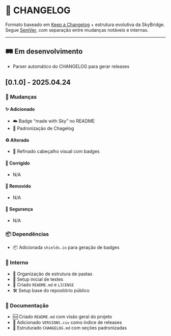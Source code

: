 # 📓 CHANGELOG

Formato baseado em [Keep a Changelog](https://keepachangelog.com/pt-BR/1.0.0/) + estrutura evolutiva da SkyBridge.  
Segue [SemVer](https://semver.org/lang/pt-BR/), com separação entre mudanças notáveis e internas.

---

## 🛤️ Em desenvolvimento
- Parser automático do CHANGELOG para gerar releases

## [0.1.0] - 2025.04.24

### 🔁 Mudanças

#### ✨ Adicionado
- ☁️ Badge “made with Sky” no README
- 🌉 Padronização de Chagelog

#### ♻️ Alterado
- 🎨 Refinado cabeçalho visual com badges

#### 🧪 Corrigido
- N/A

#### 🧪 Removido
- N/A

#### 🧪 Segurança
- N/A

### 📦 Dependências
- 📦 Adicionada `shields.io` para geração de badges

### 📄 Interno
- 🧹 Organização de estrutura de pastas
- 🧪 Setup inicial de testes
- 🔧 Criado `README.md` e `LICENSE`
- 🛠️ Setup base do repositório público

### 📖 Documentação
- 🆕 Criado `README.md` com visão geral do projeto
- 🧭 Adicionado `VERSIONS.csv` como índice de releases
- 📓 Estruturado `CHANGELOG.md` com seções padronizadas
